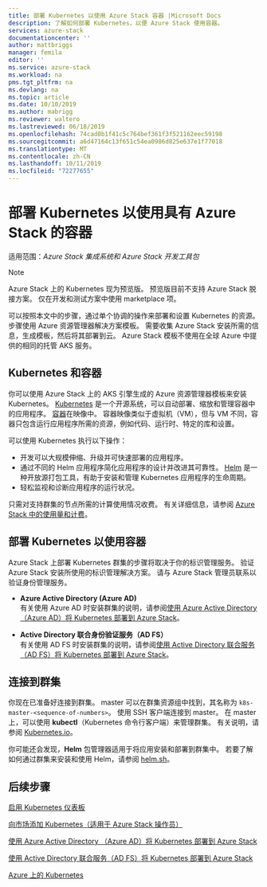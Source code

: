```yaml
---
title: 部署 Kubernetes 以使用 Azure Stack 容器 |Microsoft Docs
description: 了解如何部署 Kubernetes，以便 Azure Stack 使用容器。
services: azure-stack
documentationcenter: ''
author: mattbriggs
manager: femila
editor: ''
ms.service: azure-stack
ms.workload: na
pms.tgt_pltfrm: na
ms.devlang: na
ms.topic: article
ms.date: 10/10/2019
ms.author: mabrigg
ms.reviewer: waltero
ms.lastreviewed: 06/18/2019
ms.openlocfilehash: 74cad0b1f41c5c764bef361f3f521162eec59198
ms.sourcegitcommit: a6d47164c13f651c54ea0986d825e637e1f77018
ms.translationtype: MT
ms.contentlocale: zh-CN
ms.lasthandoff: 10/11/2019
ms.locfileid: "72277655"
---
```

# <a name="deploy-kubernetes-to-use-containers-with-azure-stack"></a>部署 Kubernetes 以使用具有 Azure Stack 的容器

适用范围：*Azure Stack 集成系统和 Azure Stack 开发工具包*

> [!Note]  
> Azure Stack 上的 Kubernetes 现为预览版。 预览版目前不支持 Azure Stack 脱接方案。 仅在开发和测试方案中使用 marketplace 项。

可以按照本文中的步骤，通过单个协调的操作来部署和设置 Kubernetes 的资源。 步骤使用 Azure 资源管理器解决方案模板。 需要收集 Azure Stack 安装所需的信息，生成模板，然后将其部署到云。 Azure Stack 模板不使用在全球 Azure 中提供的相同的托管 AKS 服务。

## <a name="kubernetes-and-containers"></a>Kubernetes 和容器

你可以使用 Azure Stack 上的 AKS 引擎生成的 Azure 资源管理器模板来安装 Kubernetes。 [Kubernetes](https://kubernetes.io) 是一个开源系统，可以自动部署、缩放和管理容器中的应用程序。 [容器](https://www.docker.com/what-container)在映像中。 容器映像类似于虚拟机（VM），但与 VM 不同，容器只包含运行应用程序所需的资源，例如代码、运行时、特定的库和设置。

可以使用 Kubernetes 执行以下操作：

- 开发可以大规模伸缩、升级并可快速部署的应用程序。 
- 通过不同的 Helm 应用程序简化应用程序的设计并改进其可靠性。 [Helm](https://github.com/kubernetes/helm) 是一种开放源打包工具，有助于安装和管理 Kubernetes 应用程序的生命周期。
- 轻松监视和诊断应用程序的运行状况。

只需对支持群集的节点所需的计算使用情况收费。 有关详细信息，请参阅 [Azure Stack 中的使用量和计费](../operator/azure-stack-billing-and-chargeback.md)。

## <a name="deploy-kubernetes-to-use-containers"></a>部署 Kubernetes 以使用容器

Azure Stack 上部署 Kubernetes 群集的步骤将取决于你的标识管理服务。 验证 Azure Stack 安装所使用的标识管理解决方案。 请与 Azure Stack 管理员联系以验证身份管理服务。

- **Azure Active Directory (Azure AD)**  
有关使用 Azure AD 时安装群集的说明，请参阅[使用 Azure Active Directory （Azure AD）将 Kubernetes 部署到 Azure Stack](azure-stack-solution-template-kubernetes-azuread.md)。

- **Active Directory 联合身份验证服务（AD FS）**  
有关使用 AD FS 时安装群集的说明，请参阅[使用 Active Directory 联合服务（AD FS）将 Kubernetes 部署到 Azure Stack](azure-stack-solution-template-kubernetes-adfs.md)。

## <a name="connect-to-your-cluster"></a>连接到群集

你现在已准备好连接到群集。 master 可以在群集资源组中找到，其名称为 `k8s-master-<sequence-of-numbers>`。 使用 SSH 客户端连接到 master。 在 master 上，可以使用 **kubectl**（Kubernetes 命令行客户端）来管理群集。 有关说明，请参阅 [Kubernetes.io](https://kubernetes.io/docs/reference/kubectl/overview)。

你可能还会发现，**Helm** 包管理器适用于将应用安装和部署到群集中。 若要了解如何通过群集来安装和使用 Helm，请参阅 [helm.sh](https://helm.sh/)。

## <a name="next-steps"></a>后续步骤

[启用 Kubernetes 仪表板](azure-stack-solution-template-kubernetes-dashboard.md)

[向市场添加 Kubernetes（适用于 Azure Stack 操作员）](../operator/azure-stack-solution-template-kubernetes-cluster-add.md)

[使用 Azure Active Directory （Azure AD）将 Kubernetes 部署到 Azure Stack](azure-stack-solution-template-kubernetes-azuread.md)

[使用 Active Directory 联合服务（AD FS）将 Kubernetes 部署到 Azure Stack](azure-stack-solution-template-kubernetes-adfs.md)

[Azure 上的 Kubernetes](https://docs.microsoft.com/azure/container-service/kubernetes/container-service-kubernetes-walkthrough)

